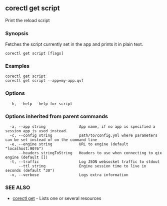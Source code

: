 ## corectl get script

Print the reload script

### Synopsis

Fetches the script currently set in the app and prints it in plain text.

```
corectl get script [flags]
```

### Examples

```
corectl get script
corectl get script --app=my-app.qvf
```

### Options

```
  -h, --help   help for script
```

### Options inherited from parent commands

```
  -a, --app string               App name, if no app is specified a session app is used instead.
  -c, --config string            path/to/config.yml where parameters can be set instead of on the command line
  -e, --engine string            URL to engine (default "localhost:9076")
      --headers stringToString   Headers to use when connecting to qix engine (default [])
  -t, --traffic                  Log JSON websocket traffic to stdout
      --ttl string               Engine session time to live in seconds (default "30")
  -v, --verbose                  Logs extra information
```

### SEE ALSO

* [corectl get](corectl_get.md)	 - Lists one or several resources


